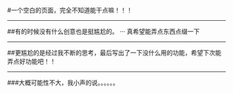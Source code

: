 #一个空白的页面，完全不知道能干点嘛！！！
***
##有的时候没有什么创意也是挺尴尬的。
···
真希望能弄点东西点缀一下
***
##更尴尬的是经过我不断的思考，最后写出了一下没什么用的功能，希望下次能弄点好功能吧！！
***
###大概可能性不大，我小声的说。。。。。。
